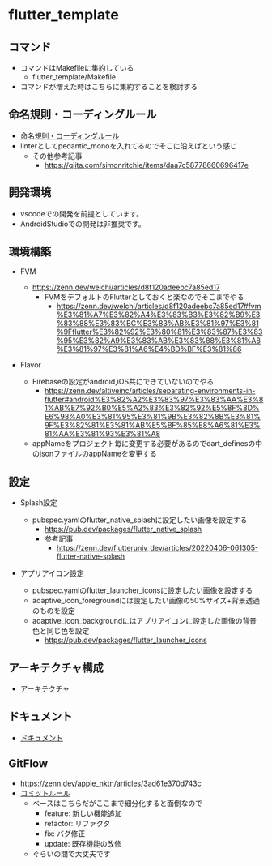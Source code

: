 # flutter_template

## コマンド

- コマンドはMakefileに集約している
    - flutter_template/Makefile
- コマンドが増えた時はこちらに集約することを検討する

## 命名規則・コーディングルール

- [命名規則・コーディングルール](document/rules.md)
- linterとしてpedantic_monoを入れてるのでそこに沿えばという感じ
    - その他参考記事
        - https://qiita.com/simonritchie/items/daa7c58778660696417e

## 開発環境

- vscodeでの開発を前提としています。
- AndroidStudioでの開発は非推奨です。

## 環境構築

- FVM
    - https://zenn.dev/welchi/articles/d8f120adeebc7a85ed17
        - FVMをデフォルトのFlutterとしておくと楽なのでそこまでやる
            - https://zenn.dev/welchi/articles/d8f120adeebc7a85ed17#fvm%E3%81%A7%E3%82%A4%E3%83%B3%E3%82%B9%E3%83%88%E3%83%BC%E3%83%AB%E3%81%97%E3%81%9Fflutter%E3%82%92%E3%80%81%E3%83%87%E3%83%95%E3%82%A9%E3%83%AB%E3%83%88%E3%81%A8%E3%81%97%E3%81%A6%E4%BD%BF%E3%81%86

- Flavor
    - Firebaseの設定がandroid,iOS共にできていないのでやる
        - https://zenn.dev/altiveinc/articles/separating-environments-in-flutter#android%E3%82%A2%E3%83%97%E3%83%AA%E3%81%AB%E7%92%B0%E5%A2%83%E3%82%92%E5%8F%8D%E6%98%A0%E3%81%95%E3%81%9B%E3%82%8B%E3%81%9F%E3%82%81%E3%81%AB%E5%BF%85%E8%A6%81%E3%81%AA%E3%81%93%E3%81%A8
    - appNameをプロジェクト毎に変更する必要があるのでdart_definesの中のjsonファイルのappNameを変更する

## 設定

- Splash設定
    - pubspec.yamlのflutter_native_splashに設定したい画像を設定する
        - https://pub.dev/packages/flutter_native_splash
        - 参考記事
            - https://zenn.dev/flutteruniv_dev/articles/20220406-061305-flutter-native-splash

- アプリアイコン設定
    - pubspec.yamlのflutter_launcher_iconsに設定したい画像を設定する
    - adaptive_icon_foregroundには設定したい画像の50%サイズ+背景透過のものを設定
    - adaptive_icon_backgroundにはアプリアイコンに設定した画像の背景色と同じ色を設定
        - https://pub.dev/packages/flutter_launcher_icons

## アーキテクチャ構成

- [アーキテクチャ](document/architecture.md)

## ドキュメント

- [ドキュメント](document/document.md)

## GitFlow

- https://zenn.dev/apple_nktn/articles/3ad61e370d743c
- [コミットルール](https://qiita.com/konatsu_p/items/dfe199ebe3a7d2010b3e)
    - ベースはこちらだがここまで細分化すると面倒なので
        - feature: 新しい機能追加
        - refactor: リファクタ
        - fix: バグ修正
        - update: 既存機能の改修
    - ぐらいの間で大丈夫です
